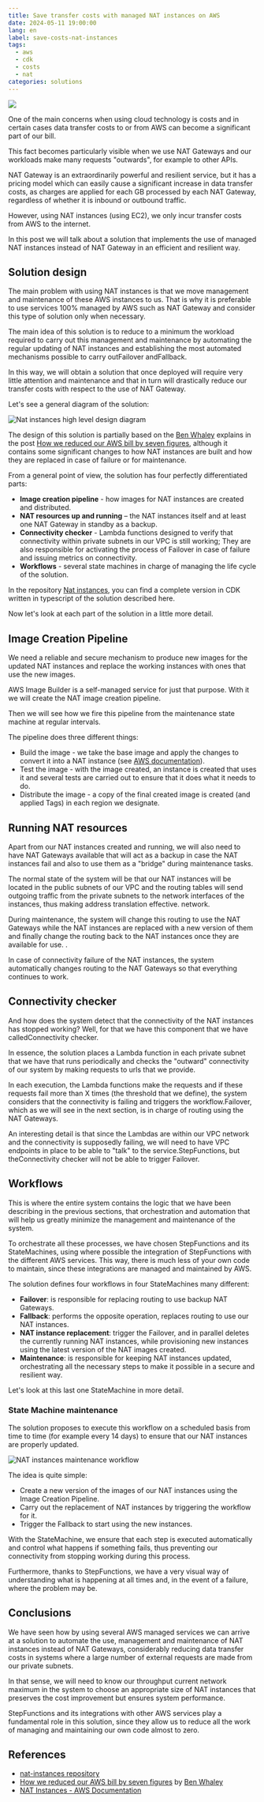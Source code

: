 ```yaml
---
title: Save transfer costs with managed NAT instances on AWS
date: 2024-05-11 19:00:00
lang: en
label: save-costs-nat-instances
tags: 
  - aws
  - cdk
  - costs
  - nat
categories: solutions
---
```

![ ](/images/saving-costs-nat-instances.jpg)

One of the main concerns when using cloud technology is costs and in certain cases data transfer costs to or from AWS can become a significant part of our bill.

This fact becomes particularly visible when we use NAT Gateways and our workloads make many requests "outwards", for example to other APIs.

NAT Gateway is an extraordinarily powerful and resilient service, but it has a pricing model which can easily cause a significant increase in data transfer costs, as charges are applied for each GB processed by each NAT Gateway, regardless of whether it is inbound or outbound traffic.

However, using NAT instances (using EC2), we only incur transfer costs from AWS to the internet.

In this post we will talk about a solution that implements the use of managed NAT instances instead of NAT Gateway in an efficient and resilient way.

<!-- more -->

## Solution design

The main problem with using NAT instances is that we move management and maintenance of these AWS instances to us. That is why it is preferable to use services 100% managed by AWS such as NAT Gateway and consider this type of solution only when necessary.

The main idea of ​​this solution is to reduce to a minimum the workload required to carry out this management and maintenance by automating the regular updating of NAT instances and establishing the most automated mechanisms possible to carry outFailover andFallback.

In this way, we will obtain a solution that once deployed will require very little attention and maintenance and that in turn will drastically reduce our transfer costs with respect to the use of NAT Gateway.

Let's see a general diagram of the solution:

![Nat instances high level design diagram](/images/nat-instances-high-level-design.png)

The design of this solution is partially based on the [Ben Whaley](https://medium.com/@benwhaley) explains in the post [How we reduced our AWS bill by seven figures](https://medium.com/life-at-chime/how-we-reduced-our-aws-bill-by-seven-figures-5144206399cb), although it contains some significant changes to how NAT instances are built and how they are replaced in case of failure or for maintenance.

From a general point of view, the solution has four perfectly differentiated parts:

- **Image creation pipeline** - how images for NAT instances are created and distributed.
- **NAT resources up and running** – the NAT instances itself and at least one NAT Gateway in standby as a backup.
- **Connectivity checker** - Lambda functions designed to verify that connectivity within private subnets in our VPC is still working; They are also responsible for activating the process of Failover in case of failure and issuing metrics on connectivity.
- **Workflows** - several state machines in charge of managing the life cycle of the solution.

In the repository [Nat instances](https://github.com/neovasili/nat-instances), you can find a complete version in CDK written in typescript of the solution described here.

Now let's look at each part of the solution in a little more detail.

## Image Creation Pipeline

We need a reliable and secure mechanism to produce new images for the updated NAT instances and replace the working instances with ones that use the new images.

AWS Image Builder is a self-managed service for just that purpose. With it we will create the NAT image creation pipeline.

Then we will see how we fire this pipeline from the maintenance state machine at regular intervals.

The pipeline does three different things:

- Build the image - we take the base image and apply the changes to convert it into a NAT instance (see [AWS documentation](https://docs.aws.amazon.com/vpc/latest/userguide/VPC_NAT_Instance.html)).
- Test the image - with the image created, an instance is created that uses it and several tests are carried out to ensure that it does what it needs to do.
- Distribute the image - a copy of the final created image is created (and applied Tags) in each region we designate.

## Running NAT resources

Apart from our NAT instances created and running, we will also need to have NAT Gateways available that will act as a backup in case the NAT instances fail and also to use them as a "bridge" during maintenance tasks.

The normal state of the system will be that our NAT instances will be located in the public subnets of our VPC and the routing tables will send outgoing traffic from the private subnets to the network interfaces of the instances, thus making address translation effective. network.

During maintenance, the system will change this routing to use the NAT Gateways while the NAT instances are replaced with a new version of them and finally change the routing back to the NAT instances once they are available for use. .

In case of connectivity failure of the NAT instances, the system automatically changes routing to the NAT Gateways so that everything continues to work.

## Connectivity checker

And how does the system detect that the connectivity of the NAT instances has stopped working? Well, for that we have this component that we have calledConnectivity checker.

In essence, the solution places a Lambda function in each private subnet that we have that runs periodically and checks the "outward" connectivity of our system by making requests to urls that we provide.

In each execution, the Lambda functions make the requests and if these requests fail more than X times (the threshold that we define), the system considers that the connectivity is failing and triggers the workflow.Failover, which as we will see in the next section, is in charge of routing using the NAT Gateways.

An interesting detail is that since the Lambdas are within our VPC network and the connectivity is supposedly failing, we will need to have VPC endpoints in place to be able to "talk" to the service.StepFunctions, but theConnectivity checker will not be able to trigger Failover.

## Workflows

This is where the entire system contains the logic that we have been describing in the previous sections, that orchestration and automation that will help us greatly minimize the management and maintenance of the system.

To orchestrate all these processes, we have chosen StepFunctions and its StateMachines, using where possible the integration of StepFunctions with the different AWS services. This way, there is much less of your own code to maintain, since these integrations are managed and maintained by AWS.

The solution defines four workflows in four StateMachines many different:

- **Failover**: is responsible for replacing routing to use backup NAT Gateways.
- **Fallback**: performs the opposite operation, replaces routing to use our NAT instances.
- **NAT instance replacement**: trigger the Failover, and in parallel deletes the currently running NAT instances, while provisioning new instances using the latest version of the NAT images created.
- **Maintenance**: is responsible for keeping NAT instances updated, orchestrating all the necessary steps to make it possible in a secure and resilient way.

Let's look at this last one StateMachine in more detail.

### State Machine maintenance

The solution proposes to execute this workflow on a scheduled basis from time to time (for example every 14 days) to ensure that our NAT instances are properly updated.

![NAT instances maintenance workflow](/images/nat-instances-maintenance-workflow.png)

The idea is quite simple:

- Create a new version of the images of our NAT instances using the Image Creation Pipeline.
- Carry out the replacement of NAT instances by triggering the workflow for it.
- Trigger the Fallback to start using the new instances.

With the StateMachine, we ensure that each step is executed automatically and control what happens if something fails, thus preventing our connectivity from stopping working during this process.

Furthermore, thanks to StepFunctions, we have a very visual way of understanding what is happening at all times and, in the event of a failure, where the problem may be.

## Conclusions

We have seen how by using several AWS managed services we can arrive at a solution to automate the use, management and maintenance of NAT instances instead of NAT Gateways, considerably reducing data transfer costs in systems where a large number of external requests are made from our private subnets.

In that sense, we will need to know our throughput current network maximum in the system to choose an appropriate size of NAT instances that preserves the cost improvement but ensures system performance.

StepFunctions and its integrations with other AWS services play a fundamental role in this solution, since they allow us to reduce all the work of managing and maintaining our own code almost to zero.

## References

- [nat-instances repository](https://github.com/neovasili/nat-instances)
- [How we reduced our AWS bill by seven figures](https://medium.com/life-at-chime/how-we-reduced-our-aws-bill-by-seven-figures-5144206399cb) by [Ben Whaley](https://medium.com/@benwhaley)
- [NAT Instances - AWS Documentation](https://docs.aws.amazon.com/vpc/latest/userguide/VPC_NAT_Instance.html)
